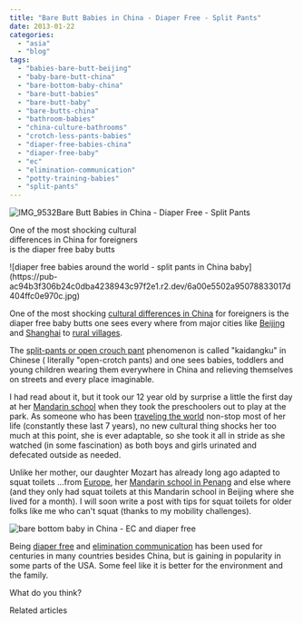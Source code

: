 ```yaml
---
title: "Bare Butt Babies in China - Diaper Free - Split Pants"
date: 2013-01-22
categories: 
  - "asia"
  - "blog"
tags: 
  - "babies-bare-butt-beijing"
  - "baby-bare-butt-china"
  - "bare-bottom-baby-china"
  - "bare-butt-babies"
  - "bare-butt-baby"
  - "bare-butts-china"
  - "bathroom-babies"
  - "china-culture-bathrooms"
  - "crotch-less-pants-babies"
  - "diaper-free-babies-china"
  - "diaper-free-baby"
  - "ec"
  - "elimination-communication"
  - "potty-training-babies"
  - "split-pants"
---
```


![IMG_9532](https://pub-ac94b3f306b24c0dba4238943c97f2e1.r2.dev/6a00e5502a95078833017ee7c43324970d.jpg)Bare Butt Babies in China - 
Diaper Free - Split Pants  
  
One of the most shocking cultural  
differences in China for foreigners  
is the diaper free baby butts

<!--more--> ![diaper free babies around the world - split pants in China baby](https://pub-ac94b3f306b24c0dba4238943c97f2e1.r2.dev/6a00e5502a95078833017d404ffc0e970c.jpg)  
  
One of the most shocking [cultural differences in China](https://pub-ac94b3f306b24c0dba4238943c97f2e1.r2.dev/2012/11/babies-in-beijing-china-travel-joy.html "cultural differences in China - babies") for foreigners is the diaper free baby butts one sees every where from major cities like [Beijing](https://pub-ac94b3f306b24c0dba4238943c97f2e1.r2.dev/2013/01/best-things-to-do-in-beijing-china-.html "best of beijing travel") and [Shanghai](https://pub-ac94b3f306b24c0dba4238943c97f2e1.r2.dev/2012/11/shanghai-with-kids.html "shanghai family travel with kids") to [rural villages](https://pub-ac94b3f306b24c0dba4238943c97f2e1.r2.dev/2012/12/visiting-a-beautiful-water-village-china-zhujiajio.html "water village china").  
  
The [split-pants or open crouch pant](http://www.csmonitor.com/The-Culture/Family/2012/1123/Potty-training-Chinese-style-With-a-diaper-free-child-look-for-potted-plants "diaper free china") phenomenon is called "kaidangku" in Chinese ( literally "open-crotch pants) and one sees babies, toddlers and young children wearing them everywhere in China and relieving themselves on streets and every place imaginable.  
  
I had read about it, but it took our 12 year old by surprise a little the first day at her [Mandarin school](https://pub-ac94b3f306b24c0dba4238943c97f2e1.r2.dev/2012/11/mandarin-immersion-in-china.html "Mandarin immersion beijing") when they took the preschoolers out to play at the park. As someone who has been [traveling the world](https://pub-ac94b3f306b24c0dba4238943c97f2e1.r2.dev/2012/12/around-the-world-family-travel.html#more "around the world family travel") non-stop most of her life (constantly these last 7 years), no new cultural thing shocks her too much at this point, she is ever adaptable, so she took it all in stride as she watched (in some fascination) as both boys and girls urinated and defecated outside as needed.  
  
Unlike her mother, our daughter Mozart has already long ago adapted to squat toilets ...from [Europe](https://pub-ac94b3f306b24c0dba4238943c97f2e1.r2.dev/2012/02/5-best-european-family-vacations.html "Best Europe vacations"), her [Mandarin school in Penang](https://pub-ac94b3f306b24c0dba4238943c97f2e1.r2.dev/2012/06/why-learn-mandarin-in-tropical-asia-penang.html "mandarin school in Penang") and else where (and they only had squat toilets at this Mandarin school in Beijing where she lived for a month). I will soon write a post with tips for squat toilets for older folks like me who can't squat (thanks to my mobility challenges).  
  
  
![bare bottom baby in China - EC and diaper free](https://pub-ac94b3f306b24c0dba4238943c97f2e1.r2.dev/6a00e5502a95078833017d404ffcf4970c.jpg)  
  
Being [diaper free](http://www.diaperfreebaby.org/ "diaper free") and [elimination communication](http://en.wikipedia.org/wiki/Elimination_communication "elimination communication") has been used for centuries in many countries besides China, but is gaining in popularity in some parts of the USA. Some feel like it is better for the environment and the family.  
  
What do you think?  
  
  

Related articles

